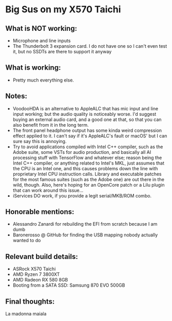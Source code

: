 # Big Sus on my X570 Taichi

## What is NOT working:

- Microphone and line inputs
- The Thunderbolt 3 expansion card. I do not have one so I can't even test it, but no SSDTs are there to support it anyway

## What is working:

- Pretty much everything else.

## Notes:

- VoodooHDA is an alternative to AppleALC that has mic input and line input working; but the audio quality is noticeably worse. I'd suggest buying an external audio card, and a good one at that, so that you can also benefit from it in the long term.
- The front panel headphone output has some kinda weird compression effect applied to it. I can't say if it's AppleALC's fault or macOS' but I can sure say this is annoying.
- Try to avoid applications compiled with Intel C++ compiler, such as the Adobe suite, some VSTs for audio production, and basically all AI processing stuff with TensorFlow and whatever else; reason being the Intel C++ compiler, or anything related to Intel's MKL, just assumes that the CPU is an Intel one, and this causes problems down the line with proprietary Intel CPU instruction calls. Library and executable patches for the most famous suites (such as the Adobe one) are out there in the wild, though. Also, here's hoping for an OpenCore patch or a Lilu plugin that can work around this issue...
- iServices DO work, if you provide a legit serial/MKB/ROM combo.

## Honorable mentions:

- Alessandro Zanardi for rebuilding the EFI from scratch because I am dumb
- Baronerosso @ GitHub for finding the USB mapping nobody actually wanted to do

## Relevant build details:

- ASRock X570 Taichi
- AMD Ryzen 7 3800XT
- AMD Radeon RX 580 8GB
- Booting from a SATA SSD: Samsung 870 EVO 500GB

## Final thoughts:

La madonna maiala
